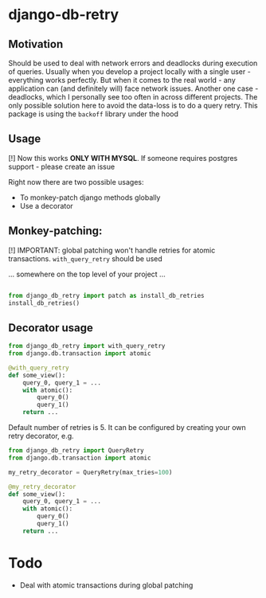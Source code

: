 # django-db-retry

## Motivation

Should be used to deal with network errors and deadlocks during execution of queries.
Usually when you develop a project locally with a single user - everything works perfectly. 
But when it comes to the real world - any application can (and definitely will) face network issues. 
Another one case - deadlocks, which I personally see too often in across different projects. The 
only possible solution here to avoid the data-loss is to do a query retry.
This package is using the `backoff` library under the hood 

## Usage

[!] Now this works **ONLY WITH MYSQL**. If someone requires postgres support - please create an issue

Right now there are two possible usages:

- To monkey-patch django methods globally
- Use a decorator

## Monkey-patching:

[!] IMPORTANT: global patching won't handle retries for atomic transactions. `with_query_retry` should be used

... somewhere on the top level of your project ...
```python

from django_db_retry import patch as install_db_retries
install_db_retries()
```

## Decorator usage

```python
from django_db_retry import with_query_retry
from django.db.transaction import atomic

@with_query_retry
def some_view():
    query_0, query_1 = ...
    with atomic():
        query_0()
        query_1()
    return ...
```

Default number of retries is 5. 
It can be configured by creating your own retry decorator, e.g.
```python
from django_db_retry import QueryRetry
from django.db.transaction import atomic

my_retry_decorator = QueryRetry(max_tries=100)

@my_retry_decorator
def some_view():
    query_0, query_1 = ...
    with atomic():
        query_0()
        query_1()
    return ...
```
# Todo

- Deal with atomic transactions during global patching